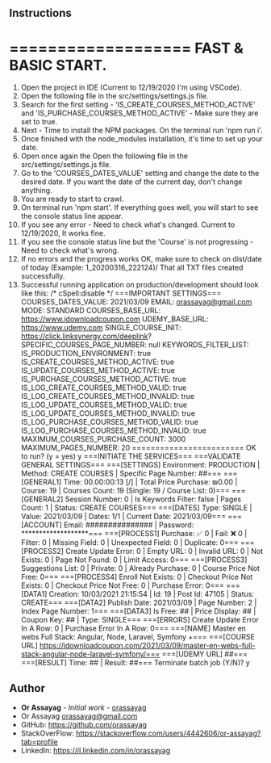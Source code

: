 ## Instructions

===================
FAST & BASIC START.
===================
1. Open the project in IDE (Current to 12/19/2020 I'm using VSCode).
2. Open the following file in the src/settings/settings.js file.
3. Search for the first setting - 'IS_CREATE_COURSES_METHOD_ACTIVE' and 'IS_PURCHASE_COURSES_METHOD_ACTIVE' - Make sure they are set to true.
4. Next - Time to install the NPM packages. On the terminal run 'npm run i'.
5. Once finished with the node_modules installation, it's time to set up your date.
6. Open once again the Open the following file in the src/settings/settings.js file.
7. Go to the 'COURSES_DATES_VALUE' setting and change the date to the desired date. If you want the date of the current day, don't change anything.
8. You are ready to start to crawl.
9. On terminal run 'npm start'. If everything goes well, you will start to see the console status line appear.
10. If you see any error - Need to check what's changed. Current to 12/19/2020, It works fine.
11. If you see the console status line but the 'Course' is not progressing - Need to check what's wrong.
12. If no errors and the progress works OK, make sure to check on dist/date of today (Example: 1_20200316_222124)/ That all TXT
	files created successfully.
13. Successful running application on production/development should look like this:
/* cSpell:disable */
===IMPORTANT SETTINGS===
COURSES_DATES_VALUE: 2021/03/09
EMAIL: orassayag@gmail.com
MODE: STANDARD
COURSES_BASE_URL: https://www.idownloadcoupon.com
UDEMY_BASE_URL: https://www.udemy.com
SINGLE_COURSE_INIT: https://click.linksynergy.com/deeplink?
SPECIFIC_COURSES_PAGE_NUMBER: null
KEYWORDS_FILTER_LIST:
IS_PRODUCTION_ENVIRONMENT: true
IS_CREATE_COURSES_METHOD_ACTIVE: true
IS_UPDATE_COURSES_METHOD_ACTIVE: true
IS_PURCHASE_COURSES_METHOD_ACTIVE: true
IS_LOG_CREATE_COURSES_METHOD_VALID: true
IS_LOG_CREATE_COURSES_METHOD_INVALID: true
IS_LOG_UPDATE_COURSES_METHOD_VALID: true
IS_LOG_UPDATE_COURSES_METHOD_INVALID: true
IS_LOG_PURCHASE_COURSES_METHOD_VALID: true
IS_LOG_PURCHASE_COURSES_METHOD_INVALID: true
MAXIMUM_COURSES_PURCHASE_COUNT: 3000
MAXIMUM_PAGES_NUMBER: 20
========================
OK to run? (y = yes)
y
===INITIATE THE SERVICES===
===VALIDATE GENERAL SETTINGS===
===[SETTINGS] Environment: PRODUCTION | Method: CREATE COURSES | Specific Page Number: ##===
===[GENERAL1] Time: 00.00:00:13 [/] | Total Price Purchase: ₪0.00 | Course: 19 | Courses Count: 19 (Single: 19 / Course List: 0)===
===[GENERAL2] Session Number: 0 | Is Keywords Filter: false | Pages Count: 1 | Status: CREATE COURSES===
===[DATES] Type: SINGLE | Value: 2021/03/09 | Dates: 1/1 | Current Date: 2021/03/09===
===[ACCOUNT] Email: ############### | Password: *******************===
===[PROCESS1] Purchase: ✅  0 | Fail: ❌  0 | Filter: 0 | Missing Field: 0 | Unexpected Field: 0 | Duplicate: 0===
===[PROCESS2] Create Update Error: 0 | Empty URL: 0 | Invalid URL: 0 | Not Exists: 0 | Page Not Found: 0 | Limit Access: 0===
===[PROCESS3] Suggestions List: 0 | Private: 0 | Already Purchase: 0 | Course Price Not Free: 0===
===[PROCESS4] Enroll Not Exists: 0 | Checkout Price Not Exists: 0 | Checkout Price Not Free: 0 | Purchase Error: 0===
===[DATA1] Creation: 10/03/2021 21:15:54 | Id: 19 | Post Id: 47105 | Status: CREATE===
===[DATA2] Publish Date: 2021/03/09 | Page Number: 2 | Index Page Number: 1===
===[DATA3] Is Free: ## | Price Display: ## | Coupon Key: ## | Type: SINGLE===
===[ERRORS] Create Update Error In A Row: 0 | Purchase Error In A Row: 0===
===[NAME] Master en webs Full Stack: Angular, Node, Laravel, Symfony +===
===[COURSE URL] https://idownloadcoupon.com/2021/03/09/master-en-webs-full-stack-angular-node-laravel-symfony/===
===[UDEMY URL] ##===
===[RESULT] Time: ## | Result: ##===
Terminate batch job (Y/N)? y

## Author

* **Or Assayag** - *Initial work* - [orassayag](https://github.com/orassayag)
* Or Assayag <orassayag@gmail.com>
* GitHub: https://github.com/orassayag
* StackOverFlow: https://stackoverflow.com/users/4442606/or-assayag?tab=profile
* LinkedIn: https://il.linkedin.com/in/orassayag
